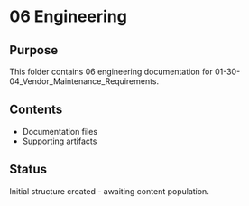 # 06 Engineering

## Purpose
This folder contains 06 engineering documentation for 01-30-04_Vendor_Maintenance_Requirements.

## Contents
- Documentation files
- Supporting artifacts

## Status
Initial structure created - awaiting content population.
